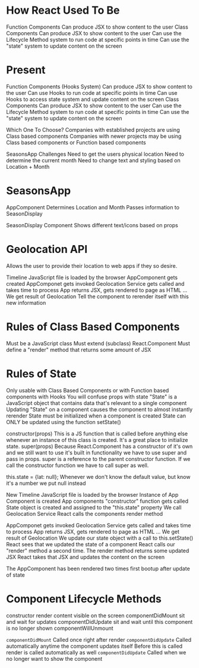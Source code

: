 # How React Used To Be
Function Components
  Can produce JSX to show content to the user
Class Components
  Can produce JSX to show content to the user
  Can use the Lifecycle Method system to run code at specific points in time
  Can use the "state" system to update content on the screen 


# Present
Function Components (Hooks System)
  Can produce JSX to show content to the user
  Can use Hooks to run code at specific points in time
  Can use Hooks to access state system and update content on the screen
Class Components
  Can produce JSX to show content to the user
  Can use the Lifecycle Method system to run code at specific points in time
  Can use the "state" system to update content on the screen 

Which One To Choose?
  Companies with established projects are using Class based components 
  Companies with newer projects may be using Class based components or Function based components

SeasonsApp Challenges
  Need to get the users physical location 
  Need to determine the current month
  Need to change text and styling based on Location + Month



# SeasonsApp
AppComponent
  Determines Location and Month 
  Passes information to SeasonDisplay

SeasonDisplay Component
  Shows different text/icons based on props

# Geolocation API
Allows the user to provide their location to web apps if they so desire.

Timeline
  JavaScript file is loaded by the browser
  AppComponent gets created
  AppComponet gets invoked
  Geolocation Service gets called and takes time to process
  App returns JSX, gets rendered to page as HTML
  ...
  We get result of Geolocation
  Tell the component to rerender itself with this new information

# Rules of Class Based Components
Must be a JavaScript class
Must extend (subclass) React.Component
Must define a "render" method that returns some amount of JSX

# Rules of State
Only usable with Class Based Components or with Function based components with Hooks
You will confuse props with state
"State" is a JavaScript object that contains data that's relevant to a single component
Updating "State" on a component causes the component to almost instantly rerender
State must be initialized when a component is created
State can ONLY be updated using the function setState()




constructor(props) 
  This is a JS function that is called before anything else whenever an instance of this class is created. It's a great place to initialize state.
super(props)
  Because React.Component has a constructor of it's own and we still want to use it's built in functionality we have to use super and pass in props.
  super is a reference to the parent constructor function.
  If we call the constructor function we have to call super as well.

this.state = {lat: null}; 
  Whenever we don't know the default value, but know it's a number we put null instead


New Timeline
  JavaScript file is loaded by the browser
  Instance of App Component is created
  App components "constructor" function gets called
  State object is created and assigned to the "this.state" property
  We call Geolocation Service
  React calls the components render method


  AppComponet gets invoked
  Geolocation Service gets called and takes time to process
  App returns JSX, gets rendered to page as HTML
  ...
  We get result of Geolocation
  We update our state object with a call to this.setState() 
  React sees that we updated the state of a component
  React calls our "render" method a second time.
  The render method returns some updated JSX
  React takes that JSX and updates the content on the screen

  The AppComponent has been rendered two times
    first bootup
    after update of state
  
  # Component Lifecycle Methods

  constructor
    render 
      content visible on the screen
        componentDidMount 
          sit and wait for updates
            componentDidUpdate 
              sit and wait until this component is no longer shown
                componentWillUnmount


`componentDidMount`
  Called once right after render
`componentDidUpdate`
  Called automatically anytime the component updates itself
  Before this is called render is called automatically as well
`componentDidUpdate`
  Called when we no longer want to show the component
